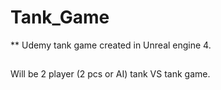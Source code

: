 # Tank_Game
**
Udemy tank game created in Unreal engine 4.
##
Will be 2 player (2 pcs or AI) tank VS tank game.
